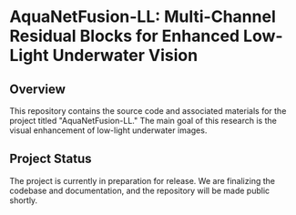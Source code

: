 # AquaNetFusion-LL: Multi-Channel Residual Blocks for Enhanced Low-Light Underwater Vision

## Overview

This repository contains the source code and associated materials for the project titled "AquaNetFusion-LL." The main goal of this research is the visual enhancement of low-light underwater images.

## Project Status

The project is currently in preparation for release. We are finalizing the codebase and documentation, and the repository will be made public shortly.

